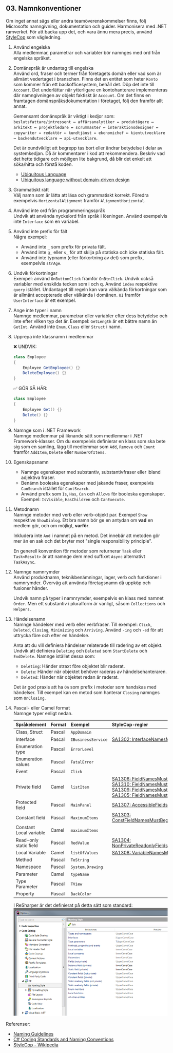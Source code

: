 ## 03. Namnkonventioner

Om inget annat sägs eller andra teamöverenskommelser finns, följ Microsofts namngivning, dokumentation och guider. Harmonisera med .NET ramverket. För att backa upp det, och vara ännu mera precis, använd [StyleCop](https://github.com/StyleCop/StyleCop) som vägledning. 

1. Använd engelska  
Alla medlemmar, parametrar och variabler bör namnges med ord från engelska språket.  

1. Domänspråk är undantag till engelska  
Använd ord, fraser och termer från företagets domän eller vad som är allmänt vedertaget i branschen. Finns det en entitet som heter `Konto` som kommer från ett backofficesystem, behåll det. Döp det inte till `Account`. Det underlättar när ytterligare en kontohanterare implementeras där namngivningen av objekt faktiskt är `Account`. Om det finns en framtagen domänspråksdokumentation i företaget, följ den framför allt annat.

    Gemensamt domänspråk är viktigt i kedjor som: `beslutsfattare/intressent ↔ affärsanalytiker ↔ produktägare ↔ arkitekt ↔ projektledare ↔ scrummaster ↔ interaktionsdesigner ↔ copywriter ↔ redaktör ↔ kundtjänst ↔ ekonomichef ↔ kientutvecklare ↔ backendutvecklare ↔ api-utvecklare`. 

    Det är oundvikligt att begrepp tas bort eller ändrar betydelse i delar av systemkedjan. Då är kommentarer i kod att rekommendera. Beskriv vad det hette tidigare och möjligen lite bakgrund, då blir det enkelt att söka/hitta och förstå koden.

    * [Ubiquitous Language](https://martinfowler.com/bliki/UbiquitousLanguage.html)
    * [Ubiquitous language without domain-driven design](https://mikealdo.github.io/2016/04/15/Ubiquitous-language-without-domain-driven-design.html)

1. Grammatiskt rätt  
Välj namn som är lätta att läsa och grammatiskt korrekt. Föredra exempelvis `HorizontalAlignment` framför `AlignmentHorizontal`.

1. Använd inte ord från programmeringsspråk  
Undvik att använda nyckelord från språk i lösningen. Använd exempelvis inte `Interface` som en variabel.

1. Använd inte prefix för fält  
Några exempel:
    * Använd inte `_` som prefix för privata fält. 
    * Använd inte `g_` eller `s_` för att skilja på statiska och icke statiska fält.
    * Använd inte typnamn (eller förkortning av det) som prefix, exempelvis `strAge`.

1. Undvik förkortningar  
Exempel: använd `OnButtonClick` framför `OnBtnClick`. Undvik också variabler med enskilda tecken som i och q. Använd `index` respektive `query` istället. Undantaget till regeln kan vara välkända förkortningar som är allmänt accepterade eller välkända i domänen. `UI` framför `UserInterface` är ett exempel.

1. Ange inte typer i namn  
Namnge medlemmar, parametrar eller variabler efter dess betydelse och inte efter vilken typ det är. Exempel: `GetLength` är ett bättre namn än `GetInt`. Använd inte `Enum`, `Class` eller `Struct` i namn.

1. Upprepa inte klassnamn i medlemmar  

    &#x274C; UNDVIK:
    ```csharp
    class Employee
    {
        Employee GetEmployee() {}
        DeleteEmployee() {}
    }
    ```
    &#x2705; GÖR SÅ HÄR:
    ```csharp
    class Employee
    {
        Employee Get() {}
        Delete() {}
    }
    ```

1. Namnge som i .NET Framework  
Namnge medlemmar på liknande sätt som medlemmar i .NET Framework-klasser. Om du exempelvis definierar en klass som ska bete sig som en samling, lägg till medlemmar som `Add`, `Remove` och `Count` framför `AddItem`, `Delete` eller `NumberOfItems`.

1. Egenskapsnamn  
    * Namnge egenskaper med substantiv, substantivfraser eller ibland adjektiva fraser. 
    * Benämn booleska egenskaper med jakande fraser, exempelvis `CanSearch` istället för `CantSearch`.
    * Använd prefix som `Is`, `Has`, `Can` och `Allows` för booleska egenskaper. Exempel: `IsVisible`, `HasChildren` och `CanExecute`.

1. Metodnamn  
Namnge metoder med verb eller verb-objekt par. Exempel `Show` respektive `ShowDialog`. Ett bra namn bör ge en antydan om **vad** en medlem gör, och om möjligt, **varför**.

    Inkludera inte `And` i namnet på en metod. Det innebär att metoden gör mer än en sak och det bryter mot "single responsibility principle”.

    En generell konvention för metoder som returnerar `Task` eller `Task<Result>` är att namnge dem med suffixet `Async` alternativt `TaskAsync`. 

1. Namnge namnrymder  
Använd produktnamn, teknikbenämningar, lager, verb och funktioner i namnrymder. Överväg att använda företagsnamn då uppköp och fusioner händer. 

    Undvik namn på typer i namnrymder, exempelvis en klass med namnet `Order`. Men ett substantiv i pluralform är vanligt, såsom `Collections` och `Helpers`.

1. Händelsenamn  
Namnge händelser med verb eller verbfraser. Till exempel: `Click`, `Deleted`, `Closing`, `Minimizing` och `Arriving`. Använd `-ing` och `-ed` för att uttrycka före och efter en händelse.

    Anta att du vill definiera händelser relaterade till radering av ett objekt. Undvik att definiera `Deleting` och `Deleted` som `StartDelete` och `EndDelete`. Namnge istället dessa som:
    * `Deleting`: Händer straxt före objektet blir raderat.
    * `Delete`: Händer när objektet behöver raderas av händelsehanteraren.
    * `Deleted`: Händer när objektet redan är raderat.

    Det är god praxis att ha `On` som prefix i metoder som handskas med händelser. Till exempel kan en metod som hanterar `Closing` namnges som `OnClosing`.

1. Pascal- eller Camel format  
    Namnge typer enligt nedan.

    | Språkelement                                    | Format                        | Exempel | StyleCop-regler |
    |-------------------------                        |------------                   |--------------------|--------------------------------------------------------------------------------|
    | Class, Struct | Pascal | `AppDomain` |  |
    | Interface | Pascal | `IBusinessService` | [SA1302: InterfaceNamesMustBeginWithI](http://stylecop.soyuz5.com/SA1302.html) |
    | Enumeration type | Pascal | `ErrorLevel` |  |
    | Enumeration values | Pascal | `FatalError` |  |
    | Event | Pascal | `Click` |  |
    | Private field | Camel | `listItem` | [SA1306: FieldNamesMustBeginWithLowerCaseLetter](http://stylecop.soyuz5.com/SA1306.html)<br>[SA1310: FieldNamesMustNotContainUnderscore](http://stylecop.soyuz5.com/SA1310.html)<br>[SA1309: FieldNamesMustNotBeginWithUnderscore](http://stylecop.soyuz5.com/SA1309.html)<br>[SA1305: FieldNamesMustNotUseHungarianNotation](http://stylecop.soyuz5.com/SA1305.html) |
    | Protected field | Pascal | `MainPanel` | [SA1307: AccessibleFieldsMustBeginWithUpperCaseLetter](http://stylecop.soyuz5.com/SA1307.html) |
    | Constant field | Pascal | `MaximumItems` | [SA1303: ConstFieldNamesMustBeginWithUpperCaseLetter](http://stylecop.soyuz5.com/SA1303.html) |
    | Constant Local variable | Camel | `maximumItems` |  |
    | Read-only static field | Pascal | `RedValue` | [SA1304: NonPrivateReadonlyFieldsMustBeginWithUpperCaseLetter](http://stylecop.soyuz5.com/SA1304.html) |
    | Local Variable | Camel | `listOfValues` | [SA1308: VariableNamesMustNotBePrefixed](http://stylecop.soyuz5.com/SA1308.html) |
    | Method | Pascal | `ToString` |  |
    | Namespace | Pascal | `System.Drawing` |  |
    | Parameter | Camel | `typeName` |  |
    | Type Parameter | Pascal | `TView` |  |
    | Property | Pascal | `BackColor` |  |

    I ReSharper är det definierat på detta sätt som standard:  
    ![ReSharper Naming Style](Bilder/resharper-naming-style.png?raw=true)

Referenser:
* [Naming Guidelines](http://www.dofactory.com/reference/csharp-coding-standards)
* [C# Coding Standards and Naming Conventions](http://www.dofactory.com/reference/csharp-coding-standards)
* [StyleCop - Wikipedia](https://en.wikipedia.org/wiki/StyleCop)